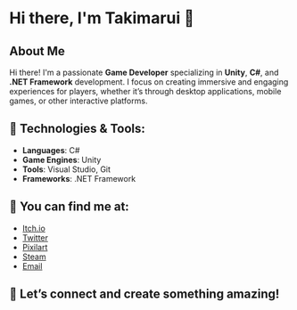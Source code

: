 # Hi there, I'm Takimarui 👋

## About Me
Hi there! I'm a passionate **Game Developer** specializing in **Unity**, **C#**, and **.NET Framework** development. I focus on creating immersive and engaging experiences for players, whether it’s through desktop applications, mobile games, or other interactive platforms.

## 🚀 Technologies & Tools:
- **Languages**: C#
- **Game Engines**: Unity
- **Tools**: Visual Studio, Git
- **Frameworks**: .NET Framework

## 🔗 You can find me at:
- [Itch.io](https://takimarui.itch.io/)
- [Twitter](https://x.com/Takimarui)
- [Pixilart](https://www.pixilart.com/takimarui)
- [Steam](https://steamcommunity.com/id/Takimarui)
- [Email](mailto:takimarui.gamedev@gmail.com)

## 💫 Let’s connect and create something amazing!
